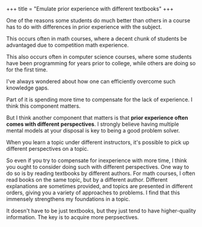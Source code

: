 +++
title = "Emulate prior experience with different textbooks"
+++

One of the reasons some students do much better than others in a course has to do with differences in prior experience with the subject.

This occurs often in math courses, where a decent chunk of students be advantaged due to competition math experience.

This also occurs often in computer science courses, where some students have been programming for years prior to college, while others are doing so for the first time.

I've always wondered about how one can efficiently overcome such knowledge gaps.

Part of it is spending more time to compensate for the lack of experience. I think this component matters.

But I think another component that matters is that **prior experience often comes with different perspectives**. I strongly believe having multiple mental models at your disposal is key to being a good problem solver.

When you learn a topic under different instructors, it's possible to pick up different perspectives on a topic.

So even if you try to compensate for inexperience with more time, I think you ought to consider doing such with different perspectives. One way to do so is by reading textbooks by different authors. For math courses, I often read books on the same topic, but by a different author. Different explanations are sometimes provided, and topics are presented in different orders, giving you a variety of approaches to problems. I find that this immensely strengthens my foundations in a topic.

It doesn't have to be just textbooks, but they just tend to have higher-quality information. The key is to acquire more perpsectives.

